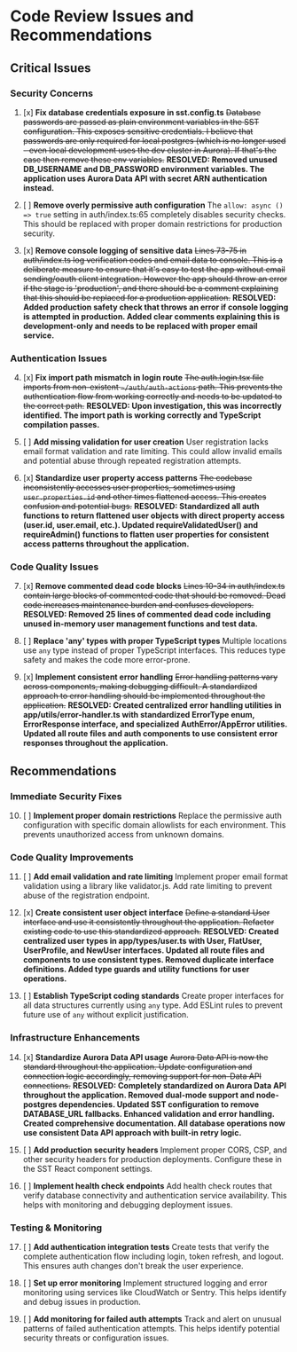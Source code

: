 # Code Review Issues and Recommendations

## Critical Issues

### Security Concerns

1. [x] **Fix database credentials exposure in sst.config.ts**
   ~~Database passwords are passed as plain environment variables in the SST configuration. This exposes sensitive credentials. I believe that passwords are only required for local postgres (which is no longer used - even local development uses the dev cluster in Aurora). If that's the case then remove these env variables.~~ **RESOLVED: Removed unused DB_USERNAME and DB_PASSWORD environment variables. The application uses Aurora Data API with secret ARN authentication instead.**

2. [ ] **Remove overly permissive auth configuration**
   The `allow: async () => true` setting in auth/index.ts:65 completely disables security checks. This should be replaced with proper domain restrictions for production security.

3. [x] **Remove console logging of sensitive data**
   ~~Lines 73-75 in auth/index.ts log verification codes and email data to console. This is a deliberate measure to ensure that it's easy to test the app without email sending/oauth client integration. However the app should throw an error if the stage is 'production', and there should be a comment explaining that this should be replaced for a production application.~~ **RESOLVED: Added production safety check that throws an error if console logging is attempted in production. Added clear comments explaining this is development-only and needs to be replaced with proper email service.**

### Authentication Issues

4. [x] **Fix import path mismatch in login route** 
   ~~The auth.login.tsx file imports from non-existent `~/auth/auth-actions` path. This prevents the authentication flow from working correctly and needs to be updated to the correct path.~~ **RESOLVED: Upon investigation, this was incorrectly identified. The import path is working correctly and TypeScript compilation passes.**

5. [ ] **Add missing validation for user creation**
   User registration lacks email format validation and rate limiting. This could allow invalid emails and potential abuse through repeated registration attempts.

6. [x] **Standardize user property access patterns**
   ~~The codebase inconsistently accesses user properties, sometimes using `user.properties.id` and other times flattened access. This creates confusion and potential bugs.~~ **RESOLVED: Standardized all auth functions to return flattened user objects with direct property access (user.id, user.email, etc.). Updated requireValidatedUser() and requireAdmin() functions to flatten user properties for consistent access patterns throughout the application.**

### Code Quality Issues

7. [x] **Remove commented dead code blocks**
   ~~Lines 10-34 in auth/index.ts contain large blocks of commented code that should be removed. Dead code increases maintenance burden and confuses developers.~~ **RESOLVED: Removed 25 lines of commented dead code including unused in-memory user management functions and test data.**

8. [ ] **Replace 'any' types with proper TypeScript types**
   Multiple locations use `any` type instead of proper TypeScript interfaces. This reduces type safety and makes the code more error-prone.

9. [x] **Implement consistent error handling**
   ~~Error handling patterns vary across components, making debugging difficult. A standardized approach to error handling should be implemented throughout the application.~~ **RESOLVED: Created centralized error handling utilities in app/utils/error-handler.ts with standardized ErrorType enum, ErrorResponse interface, and specialized AuthError/AppError utilities. Updated all route files and auth components to use consistent error responses throughout the application.**

## Recommendations

### Immediate Security Fixes

10. [ ] **Implement proper domain restrictions**
    Replace the permissive auth configuration with specific domain allowlists for each environment. This prevents unauthorized access from unknown domains.

### Code Quality Improvements

11. [ ] **Add email validation and rate limiting**
    Implement proper email format validation using a library like validator.js. Add rate limiting to prevent abuse of the registration endpoint.

12. [x] **Create consistent user object interface**
    ~~Define a standard User interface and use it consistently throughout the application. Refactor existing code to use this standardized approach.~~ **RESOLVED: Created centralized user types in app/types/user.ts with User, FlatUser, UserProfile, and NewUser interfaces. Updated all route files and components to use consistent types. Removed duplicate interface definitions. Added type guards and utility functions for user operations.**

13. [ ] **Establish TypeScript coding standards**
    Create proper interfaces for all data structures currently using `any` type. Add ESLint rules to prevent future use of `any` without explicit justification.

### Infrastructure Enhancements

14. [x] **Standardize Aurora Data API usage**
    ~~Aurora Data API is now the standard throughout the application. Update configuration and connection logic accordingly, removing support for non-Data API connections.~~ **RESOLVED: Completely standardized on Aurora Data API throughout the application. Removed dual-mode support and node-postgres dependencies. Updated SST configuration to remove DATABASE_URL fallbacks. Enhanced validation and error handling. Created comprehensive documentation. All database operations now use consistent Data API approach with built-in retry logic.**

15. [ ] **Add production security headers**
    Implement proper CORS, CSP, and other security headers for production deployments. Configure these in the SST React component settings.

16. [ ] **Implement health check endpoints**
    Add health check routes that verify database connectivity and authentication service availability. This helps with monitoring and debugging deployment issues.

### Testing & Monitoring

17. [ ] **Add authentication integration tests**
    Create tests that verify the complete authentication flow including login, token refresh, and logout. This ensures auth changes don't break the user experience.

18. [ ] **Set up error monitoring**
    Implement structured logging and error monitoring using services like CloudWatch or Sentry. This helps identify and debug issues in production.

19. [ ] **Add monitoring for failed auth attempts**
    Track and alert on unusual patterns of failed authentication attempts. This helps identify potential security threats or configuration issues.